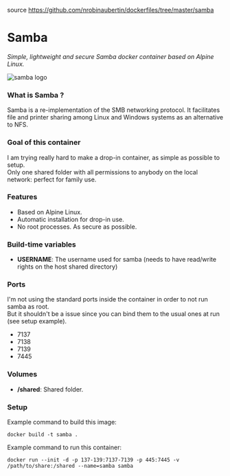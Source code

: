 source https://github.com/nrobinaubertin/dockerfiles/tree/master/samba

Samba
=====
*Simple, lightweight and secure Samba docker container based on Alpine Linux.*

![samba logo](https://upload.wikimedia.org/wikipedia/commons/e/e8/Samba_Logo.png)

### What is Samba ?
Samba is a re-implementation of the SMB networking protocol. It facilitates file and printer sharing among Linux and Windows systems as an alternative to NFS.

### Goal of this container
I am trying really hard to make a drop-in container, as simple as possible to setup.  
Only one shared folder with all permissions to anybody on the local network: perfect for family use.

### Features
- Based on Alpine Linux.
- Automatic installation for drop-in use.
- No root processes. As secure as possible.

### Build-time variables
- **USERNAME**: The username used for samba (needs to have read/write rights on the host shared directory) 

### Ports
I'm not using the standard ports inside the container in order to not run samba as root.  
But it shouldn't be a issue since you can bind them to the usual ones at run (see setup example).  
- 7137 
- 7138 
- 7139 
- 7445

### Volumes
- **/shared**: Shared folder.

### Setup
Example command to build this image:
```
docker build -t samba .
```
Example command to run this container:
```
docker run --init -d -p 137-139:7137-7139 -p 445:7445 -v /path/to/share:/shared --name=samba samba
```
